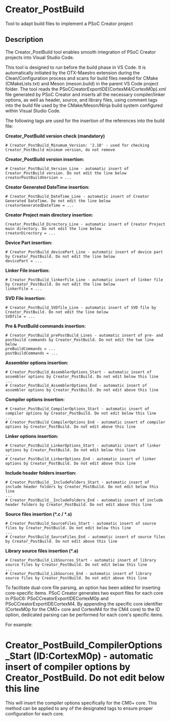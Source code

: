 # Creator_PostBuild
Tool to adapt build files to implement a PSoC Creator project

## Description
The Creator_PostBuild tool enables smooth integration of PSoC Creator projects into Visual Studio Code.

This tool is designed to run before the build phase in VS Code. It is automatically initiated by the OTX-Maestro extension during the Clean/Configuration process and scans for build files needed for CMake (CMakeLists.txt) and Meson (meson.build) in the parent VS Code project folder. The tool reads the PSoCCreatorExportIDE(CortexM4/CortexM0p).xml file generated by PSoC Creator and inserts all the necessary compiler/linker options, as well as header, source, and library files, using comment tags into the build file used by the CMake/Meson/Ninja build system configured within Visual Studio Code.

The following tags are used for the insertion of the references into the build file:

<b>Creator_PostBuild version check (mandatory)</b>
```
# Creator_PostBuild_Minumum_Version: '2.10' - used for checking Creator_PostBuild minimum version, do not remove
```
<b>Creator_PostBuild version insertion:</b>
```
# Creator_PostBuild_Version_Line - automatic insert of Creator_PostBuild version. Do not edit the line below
creatorPostBuildVersion = ...
```
<b>Creator Generated DateTime insertion:</b>
```
# Creator_PostBuild_DateTime_Line - automatic insert of Creator Generated DateTime. Do not edit the line below
creatorGeneratedDateTime = ...
```
<b>Creator Project main directory insertion:</b>
```
Creator_PostBuild_Directory_Line - automatic insert of Creator Project main directory. Do not edit the line below
creatorDirectory = ...
```
<b>Device Part insertion:</b>
```
# Creator_PostBuild_devicePart_Line - automatic insert of device part by Creator_PostBuild. Do not edit the line below
devicePart = ...
```
<b>Linker File insertion:</b>
```
# Creator_PostBuild_linkerFile_Line - automatic insert of linker file by Creator_PostBuild. Do not edit the line below
linkerFile = ...
```
<b>SVD File insertion:</b>
```
# Creator_PostBuild_SVDfile_Line - automatic insert of SVD file by Creator_PostBuild. Do not edit the line below
SVDfile = ...
```
<b>Pre & PostBuild commands insertion:</b>
```
# Creator_PostBuild_prePostBuild_Lines - automatic insert of pre- and postbuild commands by Creator_PostBuild. Do not edit the two line below
preBuildCommands = ...
postBuildCommands = ...
```
<b>Assembler options insertion:</b>
```
# Creator_PostBuild_AssemblerOptions_Start - automatic insert of assembler options by Creator_PostBuild. Do not edit below this line
...
# Creator_PostBuild_AssemblerOptions_End - automatic insert of assembler options by Creator_PostBuild. Do not edit above this line
```
<b>Compiler options insertion:</b>
```
# Creator_PostBuild_CompilerOptions_Start - automatic insert of compiler options by Creator_PostBuild. Do not edit below this line
...
# Creator_PostBuild_CompilerOptions_End - automatic insert of compiler options by Creator_PostBuild. Do not edit above this line
```
<b>Linker options insertion:</b>
```
# Creator_PostBuild_LinkerOptions_Start - automatic insert of linker options by Creator_PostBuild. Do not edit below this line
..
# Creator_PostBuild_LinkerOptions_End - automatic insert of linker options by Creator_PostBuild. Do not edit above this line
```
<b>Include header folders insertion:</b>
```
# Creator_PostBuild__IncludeFolders_Start - automatic insert of include header folders by Creator_PostBuild. Do not edit below this line
...
# Creator_PostBuild__IncludeFolders_End - automatic insert of include header folders by Creator_PostBuild. Do not edit above this line
```
<b>Source files insertion (*.c / *.s)</b>
```
# Creator_PostBuild_SourceFiles_Start - automatic insert of source files by Creator_PostBuild. Do not edit below this line
...
# Creator_PostBuild_SourceFiles_End - automatic insert of source files by Creator_PostBuild. Do not edit above this line
```
<b>Library source files insertion (*.a)</b>
```
# Creator_PostBuild_LibSources_Start - automatic insert of library source files by Creator_PostBuild. Do not edit below this line
...
# Creator_PostBuild_LibSources_End - automatic insert of library source files by Creator_PostBuild. Do not edit above this line
```

To facilitate dual-core file parsing, an option has been added for inserting core-specific items. PSoC Creator generates two export files for each core in PSoC6: PSoCCreatorExportIDECortexM0p and PSoCCreatorExportIDECortexM4. By appending the specific core identifier (CortexM0p for the CM0+ core and CortexM4 for the CM4 core) to the ID option, dedicated parsing can be performed for each core's specific items.

For example:
# Creator_PostBuild_CompilerOptions_Start (ID:CortexM0p) - automatic insert of compiler options by Creator_PostBuild. Do not edit below this line

This will insert the compiler options specifically for the CM0+ core. This method can be applied to any of the designated tags to ensure proper configuration for each core.

